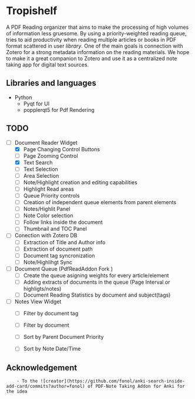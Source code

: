 # Tropishelf

A PDF Reading organizer that aims to make the processing of high volumes of information less gruesome. By using a priority-weighted reading queue, tries to aid productivity when reading multiple articles or books in PDF format scattered in user _library_. One of the main goals is connection with Zotero for a strong metadata information on the reading materials. We hope to make it a great companion to Zotero and use it as a centralized note taking app for digital text sources. 

## Libraries and languages
- Python
  - Pyqt for UI
  - popplerqt5 for Pdf Rendering  



## TODO

- [ ] Document Reader Widget 
	- [x] Page Changing Control Buttons
	- [ ] Page Zooming Control 
	- [x] Text Search
	- [ ] Text Selection
	- [ ] Area Selection
	- [ ] Note/Highlight creation and editing capabilities
	- [ ] Highlight Read areas
	- [ ] Queue Priority controls
	- [ ] Creation of independent queue elements from parent elements
	- [ ] Notes/Highlit Panel
	- [ ] Note Color selection 
	- [ ] Follow links inside the document 
	- [ ] Thumbnail and TOC Panel 
- [ ]  Conection with Zotero DB
	- [ ] Extraction of Title and Author info
	- [ ] Extraction of document path
	- [ ] Document tag syncronization
	- [ ] Note/Highlihgt Sync
- [ ] Document Queue (PdfReadAddon Fork )
	- [ ] Create the queue asigning weights for every article/element
	- [ ] Adding extracts of documents in the queue (Page Interval or highligts/notes)
	- [ ] Document Reading Statistics by document and subject(tags)
- [ ] Notes View Widget
	- [ ] Filter by document tag 
	- [ ] Filter by document 
	- [ ] Sort by Parent Document Priority
	- [ ] Sort by Note Date/Time


## Acknowledgement	
        - To the ![creator](https://github.com/fonol/anki-search-inside-add-card/commits?author=fonol) of PDF-Note Taking Addon for Anki for the idea 